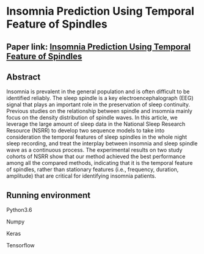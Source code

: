 # Insomnia Prediction Using Temporal Feature of Spindles


## Paper link: [Insomnia Prediction Using Temporal Feature of Spindles](https://ieeexplore.ieee.org/abstract/document/8904716)

## Abstract
Insomnia is prevalent in the general population and is often difficult to be identified reliably. The sleep spindle is a key electroencephalograph (EEG) signal that plays an important role in the preservation of sleep continuity. Previous studies on the relationship between spindle and insomnia mainly focus on the density distribution of spindle waves. In this article, we leverage the large amount of sleep data in the National Sleep Research Resource (NSRR) to develop two sequence models to take into consideration the temporal features of sleep spindles in the whole night sleep recording, and treat the interplay between insomnia and sleep spindle wave as a continuous process. The experimental results on two study cohorts of NSRR show that our method achieved the best performance among all the compared methods, indicating that it is the temporal feature of spindles, rather than stationary features (i.e., frequency, duration, amplitude) that are critical for identifying insomnia patients.


## Running environment

Python3.6

Numpy

Keras

Tensorflow



